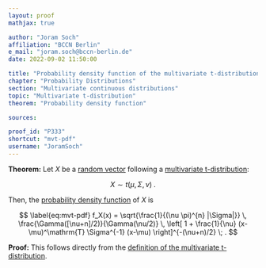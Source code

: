 ```yaml
---
layout: proof
mathjax: true

author: "Joram Soch"
affiliation: "BCCN Berlin"
e_mail: "joram.soch@bccn-berlin.de"
date: 2022-09-02 11:50:00

title: "Probability density function of the multivariate t-distribution"
chapter: "Probability Distributions"
section: "Multivariate continuous distributions"
topic: "Multivariate t-distribution"
theorem: "Probability density function"

sources:

proof_id: "P333"
shortcut: "mvt-pdf"
username: "JoramSoch"
---
```



**Theorem:** Let $X$ be a [random vector](/D/rvec) following a [multivariate t-distribution](/D/mvt):

$$ \label{eq:mvt}
X \sim t(\mu, \Sigma, \nu) \; .
$$

Then, the [probability density function](/D/pdf) of $X$ is

$$ \label{eq:mvt-pdf}
f_X(x) = \sqrt{\frac{1}{(\nu \pi)^{n} |\Sigma|}} \, \frac{\Gamma([\nu+n]/2)}{\Gamma(\nu/2)} \, \left[ 1 + \frac{1}{\nu} (x-\mu)^\mathrm{T} \Sigma^{-1} (x-\mu) \right]^{-(\nu+n)/2} \; .
$$


**Proof:** This follows directly from the [definition of the multivariate t-distribution](/D/mvt).